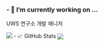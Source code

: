 ### - 🔭 I’m currently working on ...
<p> UWS 연구소 개발 매니저 </p>
 -  📈 GitHub Stats
<img align="left" src="https://github-readme-stats.vercel.app/api?username=YuYeongjin&&layout=compact&count_private=true&show_icons=true&hide_border=true&card_width=200&include_all_commits=true&bg_color=0D1117&title_color=AEF71D&text_color=AEF71D&icon_color=FFFFFF"/>  
<img align="center" src="https://github-readme-stats.vercel.app/api/top-langs/?username=YuYeongjin&layout=compact&hide_border=true&card_width=600&bg_color=0D1117&title_color=FFFFFF&text_color=FFFFFF&icon_color=FFFFFF"/>
<!--

<h5> 주요 프로젝트 </h5>
<p> 결제 모바일 웹 개발 (2023.11~2024.02) React, Spring </p>
<p> 분산원장 웹 어플리케이션 개발 (2023.05~2023.11) React, Spring, Besu </p>
<p> 데이터지갑 모바일 어플리케이션 개발 (2023.02~2023.05) React Native, Node.js, Besu </p>
<p> LG CNS EAI 개발 (2022.11~2023.01) Message Queue 미들웨어 </p>




https://github-readme-stats.vercel.app/api/top-langs/?username=YuYeongjin&langs_count=8


**YuYeongjin/YuYeongjin** is a ✨ _special_ ✨ repository because its `README.md` (this file) appears on your GitHub profile.

Here are some ideas to get you started:

- 🔭 I’m currently working on ...
- 🌱 I’m currently learning ...
- 👯 I’m looking to collaborate on ...
- 🤔 I’m looking for help with ...
- 💬 Ask me about ...
- 📫 How to reach me: ...
- 😄 Pronouns: ...
- ⚡ Fun fact: ...
-->
